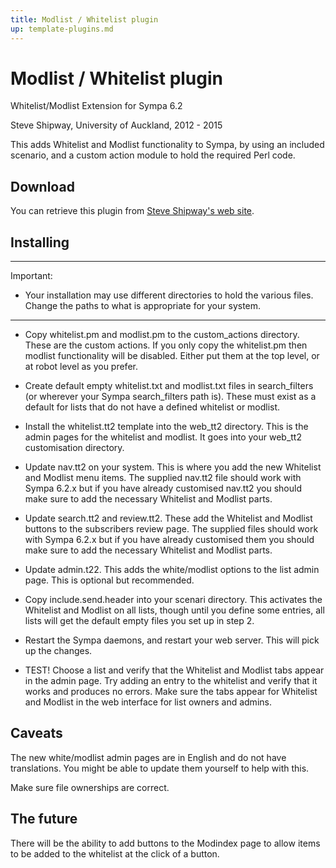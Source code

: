 ```yaml
---
title: Modlist / Whitelist plugin
up: template-plugins.md
---
```


Modlist / Whitelist plugin
==========================

Whitelist/Modlist Extension for Sympa 6.2

Steve Shipway, University of Auckland, 2012 - 2015

This adds Whitelist and Modlist functionality to Sympa, by using an included scenario, and a custom action module to hold the required Perl code.

Download
--------

You can retrieve this plugin from [Steve Shipway's web site](http://steveshipway.org/software/f_sympa.html).

Installing
----------

----
Important:

  * Your installation may use different directories to hold the various files. Change the paths to what is appropriate for your system.

----

  - Copy whitelist.pm and modlist.pm to the custom\_actions directory. These are the custom actions. If you only copy the whitelist.pm then modlist functionality will be disabled. Either put them at the top level, or at robot level as you prefer.

  - Create default empty whitelist.txt and modlist.txt files in search\_filters (or wherever your Sympa search\_filters path is). These must exist as a default for lists that do not have a defined whitelist or modlist.

  - Install the whitelist.tt2 template into the web\_tt2 directory. This is the admin pages for the whitelist and modlist. It goes into your web\_tt2 customisation directory.

  - Update nav.tt2 on your system. This is where you add the new Whitelist and Modlist menu items. The supplied nav.tt2 file should work with Sympa 6.2.x but if you have already customised nav.tt2 you should make sure to add the necessary Whitelist and Modlist parts.

  - Update search.tt2 and review.tt2. These add the Whitelist and Modlist buttons to the subscribers review page. The supplied files should work with Sympa 6.2.x but if you have already customised them you should make sure to add the necessary Whitelist and Modlist parts.

  - Update admin.t22. This adds the white/modlist options to the list admin page. This is optional but recommended.

  - Copy include.send.header into your scenari directory. This activates the Whitelist and Modlist on all lists, though until you define some entries, all lists will get the default empty files you set up in step 2.

  - Restart the Sympa daemons, and restart your web server. This will pick up the changes.

  - TEST! Choose a list and verify that the Whitelist and Modlist tabs appear in the admin page. Try adding an entry to the whitelist and verify that it works and produces no errors. Make sure the tabs appear for Whitelist and Modlist in the web interface for list owners and admins.

Caveats
-------

The new white/modlist admin pages are in English and do not have translations. You might be able to update them yourself to help with this.

Make sure file ownerships are correct.

The future
----------

There will be the ability to add buttons to the Modindex page to allow items to be added to the whitelist at the click of a button.
